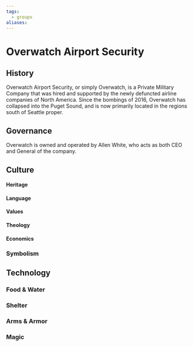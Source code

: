 ```yaml
---
tags:
  - groups
aliases:
---
```


# Overwatch Airport Security
## History
Overwatch Airport Security, or simply Overwatch, is a Private Military Company that was hired and supported by the newly defuncted airline companies of North America. Since the bombings of 2016, Overwatch has collapsed into the Puget Sound, and is now primarily located in the regions south of Seattle proper.

## Governance
Overwatch is owned and operated by Allen White, who acts as both CEO and General of the company.

## Culture
#### Heritage
#### Language
#### Values
#### Theology
#### Economics
### Symbolism
## Technology
### Food & Water
### Shelter
### Arms & Armor
### Magic